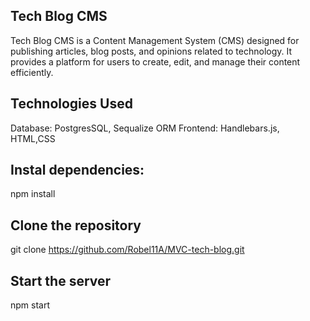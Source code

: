 ## Tech Blog CMS
Tech Blog CMS is a Content Management System (CMS) designed for publishing articles, blog posts, and opinions related to technology. It provides a platform for users to create, edit, and manage their content efficiently. 

## Technologies Used
Database: PostgresSQL, Sequalize ORM
Frontend: Handlebars.js, HTML,CSS

## Instal dependencies:
npm install

## Clone the repository
git clone https://github.com/Robel11A/MVC-tech-blog.git

## Start the server
npm start